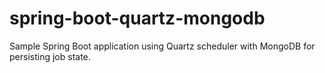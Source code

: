 # spring-boot-quartz-mongodb
Sample Spring Boot application using Quartz scheduler with MongoDB for persisting job state.
